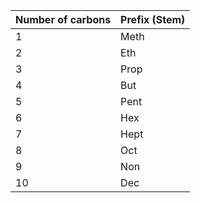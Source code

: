 
| Number of carbons | Prefix (Stem) |
| ----------------- | ------------- |
| 1                 | Meth          |
| 2                 | Eth           |
| 3                 | Prop          |
| 4                 | But           |
| 5                 | Pent          |
| 6                 | Hex           |
| 7                 | Hept          |
| 8                 | Oct           |
| 9                 | Non           |
| 10                | Dec           |
